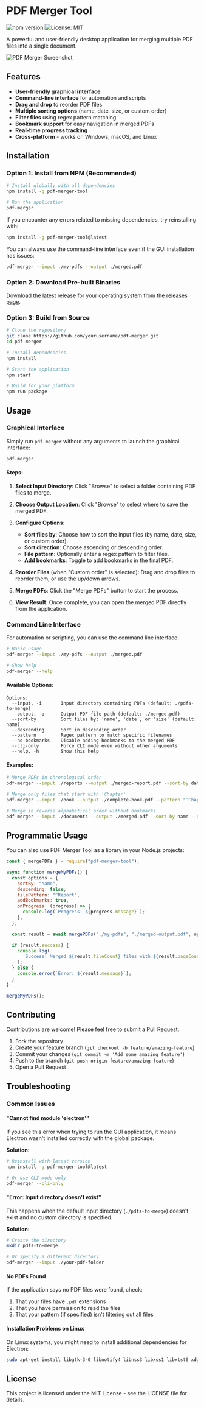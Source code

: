# PDF Merger Tool

[![npm version](https://img.shields.io/npm/v/pdf-merger-tool.svg)](https://www.npmjs.com/package/pdf-merger-tool)
[![License: MIT](https://img.shields.io/badge/License-MIT-yellow.svg)](https://opensource.org/licenses/MIT)

A powerful and user-friendly desktop application for merging multiple PDF files into a single document.

![PDF Merger Screenshot](https://via.placeholder.com/800x450.png?text=PDF+Merger+Tool)

## Features

- **User-friendly graphical interface**
- **Command-line interface** for automation and scripts
- **Drag and drop** to reorder PDF files
- **Multiple sorting options** (name, date, size, or custom order)
- **Filter files** using regex pattern matching
- **Bookmark support** for easy navigation in merged PDFs
- **Real-time progress tracking**
- **Cross-platform** - works on Windows, macOS, and Linux

## Installation

### Option 1: Install from NPM (Recommended)

```bash
# Install globally with all dependencies
npm install -g pdf-merger-tool

# Run the application
pdf-merger
```

If you encounter any errors related to missing dependencies, try reinstalling with:

```bash
npm install -g pdf-merger-tool@latest
```

You can always use the command-line interface even if the GUI installation has issues:

```bash
pdf-merger --input ./my-pdfs --output ./merged.pdf
```

### Option 2: Download Pre-built Binaries

Download the latest release for your operating system from the [releases page](https://github.com/yourusername/pdf-merger/releases).

### Option 3: Build from Source

```bash
# Clone the repository
git clone https://github.com/yourusername/pdf-merger.git
cd pdf-merger

# Install dependencies
npm install

# Start the application
npm start

# Build for your platform
npm run package
```

## Usage

### Graphical Interface

Simply run `pdf-merger` without any arguments to launch the graphical interface:

```bash
pdf-merger
```

#### Steps:

1. **Select Input Directory**: Click "Browse" to select a folder containing PDF files to merge.

2. **Choose Output Location**: Click "Browse" to select where to save the merged PDF.

3. **Configure Options**:

   - **Sort files by**: Choose how to sort the input files (by name, date, size, or custom order).
   - **Sort direction**: Choose ascending or descending order.
   - **File pattern**: Optionally enter a regex pattern to filter files.
   - **Add bookmarks**: Toggle to add bookmarks in the final PDF.

4. **Reorder Files** (when "Custom order" is selected): Drag and drop files to reorder them, or use the up/down arrows.

5. **Merge PDFs**: Click the "Merge PDFs" button to start the process.

6. **View Result**: Once complete, you can open the merged PDF directly from the application.

### Command Line Interface

For automation or scripting, you can use the command line interface:

```bash
# Basic usage
pdf-merger --input ./my-pdfs --output ./merged.pdf

# Show help
pdf-merger --help
```

#### Available Options:

```
Options:
  --input, -i       Input directory containing PDFs (default: ./pdfs-to-merge)
  --output, -o      Output PDF file path (default: ./merged.pdf)
  --sort-by         Sort files by: 'name', 'date', or 'size' (default: name)
  --descending      Sort in descending order
  --pattern         Regex pattern to match specific filenames
  --no-bookmarks    Disable adding bookmarks to the merged PDF
  --cli-only        Force CLI mode even without other arguments
  --help, -h        Show this help
```

#### Examples:

```bash
# Merge PDFs in chronological order
pdf-merger --input ./reports --output ./merged-report.pdf --sort-by date

# Merge only files that start with 'Chapter'
pdf-merger --input ./book --output ./complete-book.pdf --pattern "^Chapter"

# Merge in reverse alphabetical order without bookmarks
pdf-merger --input ./documents --output ./merged.pdf --sort-by name --descending --no-bookmarks
```

## Programmatic Usage

You can also use PDF Merger Tool as a library in your Node.js projects:

```javascript
const { mergePDFs } = require("pdf-merger-tool");

async function mergeMyPDFs() {
  const options = {
    sortBy: "name",
    descending: false,
    filePattern: "^Report",
    addBookmarks: true,
    onProgress: (progress) => {
      console.log(`Progress: ${progress.message}`);
    },
  };

  const result = await mergePDFs("./my-pdfs", "./merged-output.pdf", options);

  if (result.success) {
    console.log(
      `Success! Merged ${result.fileCount} files with ${result.pageCount} pages.`
    );
  } else {
    console.error(`Error: ${result.message}`);
  }
}

mergeMyPDFs();
```

## Contributing

Contributions are welcome! Please feel free to submit a Pull Request.

1. Fork the repository
2. Create your feature branch (`git checkout -b feature/amazing-feature`)
3. Commit your changes (`git commit -m 'Add some amazing feature'`)
4. Push to the branch (`git push origin feature/amazing-feature`)
5. Open a Pull Request

## Troubleshooting

### Common Issues

#### "Cannot find module 'electron'"

If you see this error when trying to run the GUI application, it means Electron wasn't installed correctly with the global package.

**Solution:**

```bash
# Reinstall with latest version
npm install -g pdf-merger-tool@latest

# Or use CLI mode only
pdf-merger --cli-only
```

#### "Error: Input directory doesn't exist"

This happens when the default input directory (`./pdfs-to-merge`) doesn't exist and no custom directory is specified.

**Solution:**

```bash
# Create the directory
mkdir pdfs-to-merge

# Or specify a different directory
pdf-merger --input ./your-pdf-folder
```

#### No PDFs Found

If the application says no PDF files were found, check:

1. That your files have `.pdf` extensions
2. That you have permission to read the files
3. That your pattern (if specified) isn't filtering out all files

#### Installation Problems on Linux

On Linux systems, you might need to install additional dependencies for Electron:

```bash
sudo apt-get install libgtk-3-0 libnotify4 libnss3 libxss1 libxtst6 xdg-utils libatspi2.0-0 libdrm2 libgbm1
```

## License

This project is licensed under the MIT License - see the LICENSE file for details.
